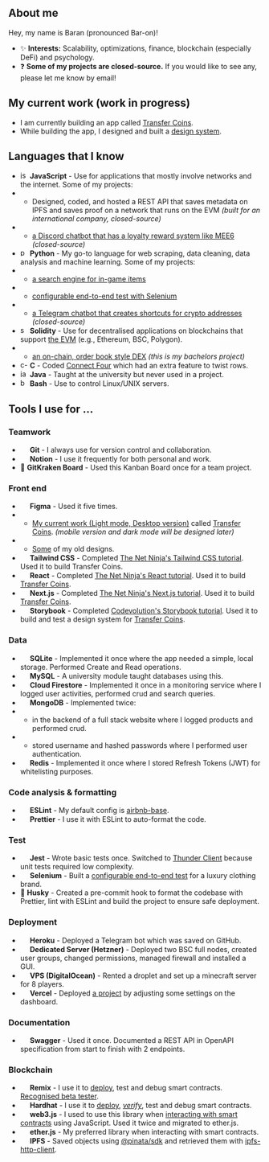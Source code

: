 ## About me

Hey, my name is Baran (pronounced Bar-on)!

- ✨ **Interests:** Scalability, optimizations, finance, blockchain (especially DeFi) and psychology.
- ❓ **Some of my projects are closed-source.** If you would like to see any, please let me know by email!

## My current work (work in progress)

- I am currently building an app called [Transfer Coins](https://transfer-coins.vercel.app/).
- While building the app, I designed and built a [design system](https://cjxe.github.io/transfer-coins/).


## Languages that I know

- <img src="https://seeklogo.com/images/J/javascript-logo-8892AEFCAC-seeklogo.com.png" alt="js-logo" width="15"/> **JavaScript** - Use for applications that mostly involve networks and the internet. Some of my projects:
- - Designed, coded, and hosted a REST API that saves metadata on IPFS and saves proof on a network that runs on the EVM *(built for an international company, closed-source)*
- - [a Discord chatbot that has a loyalty reward system like MEE6](https://www.linkedin.com/in/mahmut-baran-turkmen/overlay/experience/2018664862/multiple-media-viewer/?profileId=ACoAACSBY4sB9GB0Ng1SFps3b_bQeJq5gQops2c&treasuryMediaId=1635499006986) *(closed-source)*
- <img src="https://upload.wikimedia.org/wikipedia/commons/thumb/c/c3/Python-logo-notext.svg/1024px-Python-logo-notext.svg.png" alt="py-logo" width="15"/> **Python** - My go-to language for web scraping, data cleaning, data analysis and machine learning. Some of my projects:
- - [a search engine for in-game items](https://github.com/cjxe/EZ-skin-price-aggregator)
- - [configurable end-to-end test with Selenium](https://github.com/cjxe/supreme-auto-checkout)
- - [a Telegram chatbot that creates shortcuts for crypto addresses](https://github.com/cjxe/custom-telegram-bot-1) *(closed-source)*
- <img src="https://iconape.com/wp-content/png_logo_vector/solidity.png" alt="sol-logo" width="15"/> **Solidity** - Use for decentralised applications on blockchains that support [the EVM](https://ethereum.org/en/developers/docs/evm/) (e.g., Ethereum, BSC, Polygon).
- - [an on-chain, order book style DEX](https://github.com/cjxe/on-chain-dex) *(this is my bachelors project)*
- <img src="https://upload.wikimedia.org/wikipedia/commons/thumb/1/18/C_Programming_Language.svg/1200px-C_Programming_Language.svg.png" alt="c-logo" width="15"/> **C** - Coded [Connect Four](https://cf.geekdo-images.com/I_ZPIWEvFlrMa8caT4UD-w__opengraph/img/kyLinLT_XujloY21Omjf5p7q1SA=/fit-in/1200x630/filters:strip_icc()/pic859430.jpg) which had an extra feature to twist rows.
- <img src="https://seeklogo.com/images/J/java-logo-7F8B35BAB3-seeklogo.com.png" alt="java-logo" width="15"/> **Java** - Taught at  the university but never used in a project.
- <img src="https://upload.wikimedia.org/wikipedia/commons/thumb/4/4b/Bash_Logo_Colored.svg/1200px-Bash_Logo_Colored.svg.png" alt="bash-logo" width="15"/> **Bash** - Use to control Linux/UNIX servers.

## Tools I use for ...

### Teamwork
- <img src="https://git-scm.com/images/logos/downloads/Git-Icon-1788C.png" width="15"/> **Git** - I always use for version control and collaboration.
- <img src="https://upload.wikimedia.org/wikipedia/commons/thumb/e/e9/Notion-logo.svg/2048px-Notion-logo.svg.png" width="15"/> **Notion** - I use it frequently for both personal and work.
- 📝 **GitKraken Board** - Used this Kanban Board once for a team project.

### Front end
- <img src="https://brandeps.com/logo-download/F/Figma-logo-vector-01.svg" width="15"/> **Figma** - Used it five times. 
- - [My current work (Light mode, Desktop version)](https://www.figma.com/proto/nr1x8mEOF5t30K8d7PQnMb/Transfer-Coins?page-id=1%3A14&node-id=32%3A2515&viewport=-2174%2C-713%2C0.22&scaling=min-zoom&starting-point-node-id=32%3A2515&hide-ui=1) called [Transfer Coins](https://www.figma.com/proto/nr1x8mEOF5t30K8d7PQnMb/Transfer-Coins?page-id=1%3A14&node-id=202%3A5542&viewport=878%2C167%2C0.15&scaling=min-zoom&starting-point-node-id=32%3A2515&hide-ui=1). *(mobile version and dark mode will be designed later)*
- - [Some](https://imgur.com/a/Cc5zd7c) of my old designs.
- <img src="https://upload.wikimedia.org/wikipedia/commons/thumb/d/d5/Tailwind_CSS_Logo.svg/2048px-Tailwind_CSS_Logo.svg.png" width="15"/> **Tailwind CSS** - Completed [The Net Ninja's Tailwind CSS tutorial](https://www.youtube.com/playlist?list=PL4cUxeGkcC9gpXORlEHjc5bgnIi5HEGhw). Used it to build Transfer Coins.
- <img src="https://upload.wikimedia.org/wikipedia/commons/thumb/a/a7/React-icon.svg/2300px-React-icon.svg.png" width="15"/> **React** - Completed [The Net Ninja's React tutorial](https://www.youtube.com/watch?v=j942wKiXFu8&list=PL4cUxeGkcC9gZD-Tvwfod2gaISzfRiP9d). Used it to build [Transfer Coins](https://transfer-coins.vercel.app/).
- <img src="https://cdn.worldvectorlogo.com/logos/next-js.svg" width="15"/> **Next.js** - Completed [The Net Ninja's Next.js tutorial](https://www.youtube.com/playlist?list=PL4cUxeGkcC9g9gP2onazU5-2M-AzA8eBw). Used it to build [Transfer Coins](https://transfer-coins.vercel.app/).
- <img src="https://avatars.githubusercontent.com/u/22632046?s=280&v=4" width="15"/> **Storybook** - Completed [Codevolution's Storybook tutorial](https://www.youtube.com/playlist?list=PLC3y8-rFHvwhC-j3x3t9la8-GQJGViDQk). Used it to build and test a design system for [Transfer Coins](https://cjxe.github.io/transfer-coins/).

### Data
- <img src="https://upload.wikimedia.org/wikipedia/commons/thumb/9/97/Sqlite-square-icon.svg/2048px-Sqlite-square-icon.svg.png" width="15"/> **SQLite** - Implemented it once where the app needed a simple, local storage. Performed Create and Read operations.
- <img src="https://cdn.worldvectorlogo.com/logos/mysql-6.svg" width="15"/> **MySQL** - A university module taught databases using this.
- <img src="https://seeklogo.com/images/F/firestore-logo-3828671CC5-seeklogo.com.png" width="15"/> **Cloud Firestore** - Implemented it once in a monitoring service where I logged user activities, performed crud and search queries.
- <img src="https://cdn.worldvectorlogo.com/logos/mongodb-icon-1.svg" width="15"/> **MongoDB** - Implemented twice:
- - in the backend of a full stack website where I logged products and performed crud.
- - stored username and hashed passwords where I performed user authentication.
- <img src="https://cdn.iconscout.com/icon/free/png-256/redis-83994.png" width="15"/> **Redis** - Implemented it once where I stored Refresh Tokens (JWT) for whitelisting purposes.

### Code analysis & formatting
- <img src="https://cdn.worldvectorlogo.com/logos/eslint-1.svg" width="15"/> **ESLint** - My default config is [airbnb-base](https://www.npmjs.com/package/eslint-config-airbnb-base).
- <img src="https://seeklogo.com/images/P/prettier-logo-D5C5197E37-seeklogo.com.png" width="15"/> **Prettier** - I use it with ESLint to auto-format the code.

### Test
- <img src="https://seeklogo.com/images/J/jest-logo-F9901EBBF7-seeklogo.com.png" width="15"/> **Jest** - Wrote basic tests once. Switched to [Thunder Client](https://marketplace.visualstudio.com/items?itemName=rangav.vscode-thunder-client) because unit tests required low complexity.
- <img src="https://upload.wikimedia.org/wikipedia/commons/d/d5/Selenium_Logo.png" width="15"/> **Selenium** - Built a [configurable end-to-end test](https://github.com/cjxe/supreme-auto-checkout) for a luxury clothing brand.
- 🐶 **Husky** - Created a pre-commit hook to format the codebase with Prettier, lint with ESLint and build the project to ensure safe deployment.


### Deployment
- <img src="https://cdn.icon-icons.com/icons2/2415/PNG/512/heroku_plain_logo_icon_146479.png" width="15"/> **Heroku** - Deployed a Telegram bot which was saved on GitHub.
- <img src="https://static.netify.ai/logos/h/e/t/urgmare/icon.png?v=2" width="15"/> **Dedicated Server (Hetzner)** - Deployed two BSC full nodes, created user groups, changed permissions, managed firewall and installed a GUI.
- <img src="https://seeklogo.com/images/D/digital-ocean-logo-7B970FE624-seeklogo.com.png" width="15"/> **VPS (DigitalOcean)** - Rented a droplet and set up a minecraft server for 8 players.
- <img src="https://raw.githubusercontent.com/vercel/vercel/main/examples/nextjs/public/favicon.ico" width="15"/> **Vercel** - Deployed [a project](https://on-chain-dex.vercel.app/) by adjusting some settings on the dashboard.

### Documentation
- <img src="https://upload.wikimedia.org/wikipedia/commons/a/ab/Swagger-logo.png" width="15"/> **Swagger** - Used it once. Documented a REST API in OpenAPI specification from start to finish with 2 endpoints.

### Blockchain
- <img src="https://miro.medium.com/max/420/1*3jj5tQildSIyhl-RO6RLlA.png" width="15"/> **Remix** - I use it to [deploy](https://rinkeby.etherscan.io/address/0x25226c350c7c99c48389dd5c97b85937f5e96eca#code), test and debug smart contracts. [Recognised beta tester](https://twitter.com/EthereumRemix/status/1501252469615063043).
- <img src="https://i.imgur.com/xUTtTJN.png" width="15"/> **Hardhat** - I use it to [deploy](https://rinkeby.etherscan.io/address/0x25226c350c7c99c48389dd5c97b85937f5e96eca#code), *[verify](https://rinkeby.etherscan.io/address/0x2551B4246b6F25212A576d48f610b7e7b204DD42#code)*, test and debug smart contracts.
- <img src="https://repository-images.githubusercontent.com/24655114/c71c5800-6a8c-11e9-9117-8ec357c9f69e" width="15"/> **web3.js** - I used to use this library when [interacting with smart contracts](https://github.com/cjxe/dex-crawler) using JavaScript. Used it twice and migrated to ether.js.
- <img src="https://miro.medium.com/max/1575/0*IQxtovIkGXiSWzVg.png" width="15"/> **ether.js** - My preferred library when interacting with smart contracts.
- <img src="https://upload.wikimedia.org/wikipedia/commons/1/18/Ipfs-logo-1024-ice-text.png" width="15"/> **IPFS** - Saved objects using [@pinata/sdk](https://www.npmjs.com/package/@pinata/sdk) and retrieved them with [ipfs-http-client](https://www.npmjs.com/package/ipfs-http-client).

